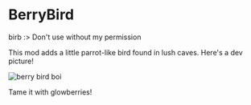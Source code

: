 # BerryBird
birb :>
Don't use without my permission 

This mod adds a little parrot-like bird found in lush caves. Here's a dev picture!

![berry bird boi](https://user-images.githubusercontent.com/113746186/193536603-169d1fce-a22d-4d58-bd39-67c66703dc8c.png)

Tame it with glowberries! 
